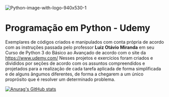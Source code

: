 ![Python-image-with-logo-940x530-1](https://user-images.githubusercontent.com/17755195/128422218-8bb6e95c-b5ac-441c-ae8b-56744d565d57.jpg)

# Programação em Python - Udemy

  Exemplares de códigos criados e manipulados com conta própria de acordo com as instruções passada pelo professor **Luiz Otávio Miranda** em seu Curso de Python 3 do Básico ao Avançado de acordo com o site da https://www.udemy.com/
  Nesses projetos e exercícios foram criados e divididos por seções de acordo com os assuntos compreendidos e projetados para a realização de cada tarefa aplicada de forma simplificada e de alguns ângumos diferentes, de forma a chegarem a um único proprósito que é resolver um determinado problema.
  
  [![Anurag's GitHub stats](https://github-readme-stats.vercel.app/api?username=Adriano1976)](https://github.com/Adriano1976/github-readme-stats)

